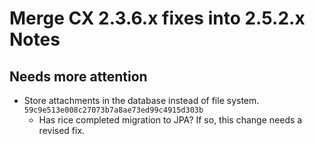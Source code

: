  Merge CX 2.3.6.x fixes into 2.5.2.x Notes
==========================================

Needs more attention
--------------------

* Store attachments in the database instead of file system. `59c9e513e008c27073b7a8ae73ed99c4915d303b`
  * Has rice completed migration to JPA? If so, this change needs a revised fix.
